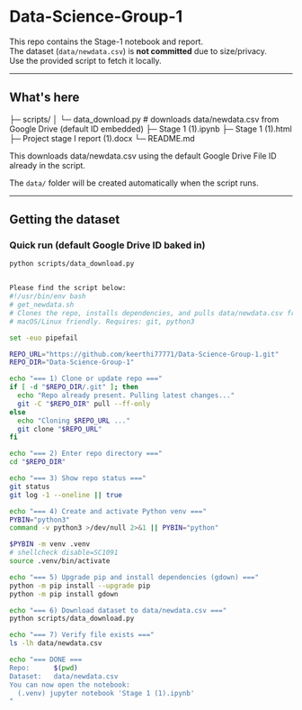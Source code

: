 # Data-Science-Group-1

This repo contains the Stage-1 notebook and report.  
The dataset (`data/newdata.csv`) is **not committed** due to size/privacy.  
Use the provided script to fetch it locally.

---

## What's here

├─ scripts/
│ └─ data_download.py # downloads data/newdata.csv from Google Drive (default ID embedded)
├─ Stage 1 (1).ipynb
├─ Stage 1 (1).html
├─ Project stage I report (1).docx
└─ README.md

This downloads data/newdata.csv using the default Google Drive File ID already in the script.


The `data/` folder will be created automatically when the script runs.

---

## Getting the dataset

### Quick run (default Google Drive ID baked in)
```bash
python scripts/data_download.py


Please find the script below:
#!/usr/bin/env bash
# get_newdata.sh
# Clones the repo, installs dependencies, and pulls data/newdata.csv from Google Drive.
# macOS/Linux friendly. Requires: git, python3

set -euo pipefail

REPO_URL="https://github.com/keerthi77771/Data-Science-Group-1.git"
REPO_DIR="Data-Science-Group-1"

echo "=== 1) Clone or update repo ==="
if [ -d "$REPO_DIR/.git" ]; then
  echo "Repo already present. Pulling latest changes..."
  git -C "$REPO_DIR" pull --ff-only
else
  echo "Cloning $REPO_URL ..."
  git clone "$REPO_URL"
fi

echo "=== 2) Enter repo directory ==="
cd "$REPO_DIR"

echo "=== 3) Show repo status ==="
git status
git log -1 --oneline || true

echo "=== 4) Create and activate Python venv ==="
PYBIN="python3"
command -v python3 >/dev/null 2>&1 || PYBIN="python"

$PYBIN -m venv .venv
# shellcheck disable=SC1091
source .venv/bin/activate

echo "=== 5) Upgrade pip and install dependencies (gdown) ==="
python -m pip install --upgrade pip
python -m pip install gdown

echo "=== 6) Download dataset to data/newdata.csv ==="
python scripts/data_download.py

echo "=== 7) Verify file exists ==="
ls -lh data/newdata.csv

echo "=== DONE ===
Repo:      $(pwd)
Dataset:   data/newdata.csv
You can now open the notebook:
  (.venv) jupyter notebook 'Stage 1 (1).ipynb'
"


